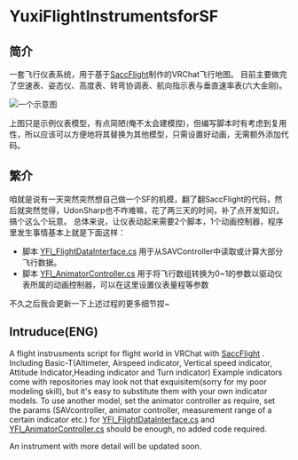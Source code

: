 # YuxiFlightInstrumentsforSF

## 简介
一套飞行仪表系统，用于基于[SaccFlight](https://github.com/Sacchan-VRC/SaccFlightAndVehicles)制作的VRChat飞行地图。
目前主要做完了空速表、姿态仪、高度表、转弯协调表、航向指示表与垂直速率表(六大金刚)。

![一个示意图](https://github.com/Heriyadi235/YuxiFlightInstrumentsforSF/blob/main/documents/pic1.png)

上图只是示例仪表模型，有点简陋(俺不太会建模捏)，但编写脚本时有考虑到复用性，所以应该可以方便地将其替换为其他模型，只需设置好动画，无需额外添加代码。

## 繁介
咱就是说有一天突然突然想自己做一个SF的机模，翻了翻SaccFlight的代码，然后就突然觉得，UdonSharp也不咋难嘛，花了两三天的时间，补了点开发知识，搞个这么个玩意。
总体来说，让仪表动起来需要2个脚本，1个动画控制器，程序里发生事情基本上就是下面这样：
* 脚本
[YFI_FlightDataInterface.cs](https://github.com/Heriyadi235/YuxiFlightInstrumentsforSF/blob/main/Scripts/YFI_FlightDataInterface.cs)
用于从SAVController中读取或计算大部分飞行数据。
* 脚本
[YFI_AnimatorController.cs](https://github.com/Heriyadi235/YuxiFlightInstrumentsforSF/blob/main/Scripts/YFI_AnimatorController.cs)
用于将飞行数组转换为0~1的参数以驱动仪表所属的动画控制器，可以在这里设置仪表量程等参数

不久之后我会更新一下上述过程的更多细节捏~

## Intruduce(ENG)
A flight instrusments script for flight world in VRChat with [SaccFlight](https://github.com/Sacchan-VRC/SaccFlightAndVehicles) .
Including Basic-T(Altimeter, Airspeed indicator, Vertical speed indicator, Attitude Indicator,Heading indicator and Turn indicator)
Example indicators come with repositories may look not that exquisitem(sorry for my poor modeling skill), but it's easy to substitute them with your own indicator models.
To use another model, set the animator controller as require, set the params (SAVcontroller, animator controller, measurement range of a certain indicator etc.) for 
[YFI_FlightDataInterface.cs](https://github.com/Heriyadi235/YuxiFlightInstrumentsforSF/blob/main/Scripts/YFI_FlightDataInterface.cs) and
[YFI_AnimatorController.cs](https://github.com/Heriyadi235/YuxiFlightInstrumentsforSF/blob/main/Scripts/YFI_AnimatorController.cs) should be enough, no added code required.

An instrument with more detail will be updated soon.


